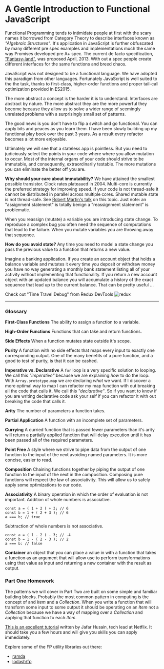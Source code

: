 # A Gentle Introduction to Functional JavaScript #

Functional Programming tends to intimidate people at first with the scary names it borrowed from Category Theory to describe interfaces known as _"Algebraic Structures"_. It's application in JavaScript is further obfuscated by many different pre spec examples and implementations much the same way Promises developed pre A+ spec. The current de facto specification, ["Fantasy-land"](https://github.com/fantasyland/fantasy-land), was proposed April, 2013. With out a spec people create different interfaces for the same functions and breed chaos.

JavaScript was not designed to be a functional language. We have adopted this paradigm from other languages. Fortunately JavaScript is well suited to the the task, thanks to first-class, higher-order functions and proper tail-call optimization provided in ES2015.

The more abstract a concept is the harder it is to understand. Interfaces are abstract by nature. The more abstract they are the more powerful they become because they allow us to solve a wider range of seemingly unrelated problems with a surprisingly small set of patterns.

The good news is you don't have to flip a switch and go functional. You can apply bits and peaces as you learn them. I have been slowly building up my functional play book over the past 3 years. As a result every refactor becomes a lot more enjoyable.

Ultimately we will see that a stateless app is pointless. But you need to judiciously select the points in your code where where you allow mutation to occur. Most of the internal organs of your code should strive to be immutable, and consequently, extraordinarily testable. The more mutations you can eliminate the better off you are.

__Why should your care about immutability?__ We have attained the smallest possible transistor. Clock rates plateaued in 2004. Multi-core is currently the preferred strategy for improving speed. If your code is not thread-safe it cannot be distributed in parallel across multiple cores. Shared mutable state is not thread-safe. See [Robert Martin's talk](https://www.youtube.com/watch?v=7Zlp9rKHGD4) on this topic. Just note: an "assignment statement" is totally benign a "reassignment statement" is problematic.

When you reassign (mutate) a variable you are introducing state change. To reproduce a complex bug you often need the sequence of computations that lead to the failure. When you mutate variables you are throwing away that sequence.

__How do you avoid state?__ Any time you need to model a state change you pass the previous value to a function that returns a new value.

Imagine a banking application. If you create an account object that holds a balance variable and mutates it every time you deposit or withdraw money you have no way generating a monthly bank statement listing all of your activity without implementing that functionality. If you return a new account object with an updated balance you will accumulate a history of the exact sequence that lead up to the current balance. That can be pretty useful ...

Check out "Time Travel Debug" from Redux DevTools
![redux](https://cdn-images-1.medium.com/max/1600/1*BTRxlHu8WuCF4Iep4R44lA.gif "Redux DevTools")

----------------
### Glossary ###

__First-Class Functions__ The ability to assign a function to a variable.

__High-Order Functions__ Functions that can take and return functions.

__Side Effects__ When a function mutates state outside it's scope.

__Purity__ A function with no side effects that maps every input to exactly one corresponding output. One of the many benefits of a pure function, and a good to test of purity, is that it can be cashed.

__Imperative vs. Declarative__ A `for` loop is a very specific solution to looping. We call this _"imperative"_ because we are explaining _how_ to do the loop. With `Array.prototype.map` we are declaring _what_ we want. If I discover a more optimal way to map I can refactor my map function with out breaking all the code that calls it. We call this _"declarative"_. So if you want to know if you are writing declarative code ask your self if you can refactor it with out breaking the code that calls it.

__Arity__ The number of parameters a function takes.

__Partial Application__ A function with an incomplete set of parameters.

__Currying__ A curried function that is passed fewer parameters than it's arity will return a partially applied function that will delay execution until it has been passed all of the required parameters.

__Point Free__ A style where we strive to pipe data from the output of one function to the input of the next avoiding named parameters. It is more concise, easier to read.

__Composition__ Chaining functions together by piping the output of one function to the input of the next in the composition. Composing pure functions will respect the law of associativity. This will allow us to safely apply some optimizations to our code.

__Associativity__ A binary operation in which the order of evaluation is not important. Addition of whole numbers is associative.

```
const a = ( 1 + 2 ) + 3; // 6
const b = 1 + ( 2 + 3 ); // 6
a === b; // true
```

Subtraction of whole numbers is not associative.

```
const a = ( 1 - 2 ) - 3; // -4
const b = 1 - ( 2 - 3 ); // 2
a === b: // false
```

__Container__ an object that you can place a value in with a function that takes a function as an argument that will allow use to perform transformations using that value as input and returning a new container with the result as output.


### Part One Homework ###

The patterns we will cover in Part Two are built on some simple and familiar building blocks. Probably the most common pattern in computing is the concept of and _Item_ and a _Collection_. When you write a function that will transform some input to some output it should be operating on an _Item_ not a _Collection_ because we have a way of mapping over a _Collection_ and applying that function to each _Item_.

[This is an excellent tutorial](http://reactivex.io/learnrx/) written by Jafar Husain, tech lead at Netflix. It should take you a few hours and will give you skills you can apply immediately.

Explore some of the FP utility libraries out there:

* [ramda](http://ramdajs.com)
* [lodash/fp](https://github.com/lodash/lodash/wiki/FP-Guide)
